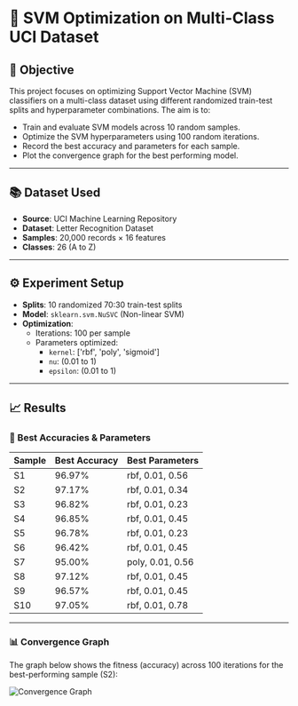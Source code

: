# 🧠 SVM Optimization on Multi-Class UCI Dataset

## 📌 Objective

This project focuses on optimizing Support Vector Machine (SVM) classifiers on a multi-class dataset using different randomized train-test splits and hyperparameter combinations. The aim is to:
- Train and evaluate SVM models across 10 random samples.
- Optimize the SVM hyperparameters using 100 random iterations.
- Record the best accuracy and parameters for each sample.
- Plot the convergence graph for the best performing model.

---

## 📚 Dataset Used

- **Source**: UCI Machine Learning Repository
- **Dataset**: Letter Recognition Dataset
- **Samples**: 20,000 records × 16 features
- **Classes**: 26 (A to Z)

---

## ⚙️ Experiment Setup

- **Splits**: 10 randomized 70:30 train-test splits
- **Model**: `sklearn.svm.NuSVC` (Non-linear SVM)
- **Optimization**:
  - Iterations: 100 per sample
  - Parameters optimized:
    - `kernel`: ['rbf', 'poly', 'sigmoid']
    - `nu`: (0.01 to 1)
    - `epsilon`: (0.01 to 1)

---

## 📈 Results

### 🔢 Best Accuracies & Parameters

| Sample | Best Accuracy | Best Parameters         |
|--------|----------------|--------------------------|
| S1     | 96.97%         | rbf, 0.01, 0.56          |
| S2     | 97.17%         | rbf, 0.01, 0.34          |
| S3     | 96.82%         | rbf, 0.01, 0.23          |
| S4     | 96.85%         | rbf, 0.01, 0.45          |
| S5     | 96.78%         | rbf, 0.01, 0.23          |
| S6     | 96.42%         | rbf, 0.01, 0.45          |
| S7     | 95.00%         | poly, 0.01, 0.56         |
| S8     | 97.12%         | rbf, 0.01, 0.45          |
| S9     | 96.57%         | rbf, 0.01, 0.45          |
| S10    | 97.05%         | rbf, 0.01, 0.78          |

---

### 📊 Convergence Graph

The graph below shows the fitness (accuracy) across 100 iterations for the best-performing sample (S2):

![Convergence Graph](./path/to/convergence_graph.png)


